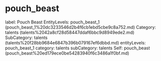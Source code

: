 # pouch_beast

label: Pouch Beast
EntityLevels: pouch_beast_1 (pouch_beast_1%20dc3233546d2b4f6cb1ebd5cbe9c8a752.md)
Category: talents (talents%2042a8cf28d58447ddaf6bbc9d8949ede2.md)
SubCategory: talents (talents%20f28bb9684e6847b396b079167ef6dbbd.md)
entityLevels: pouch_beast_1
category: talents
subCategory: talents
Self: pouch_beast (pouch_beast%20ed179ece0be54283940f6c3486a1f0bf.md)

[](Untitled%202811604dddf448fab6cf236450b5fa39.md)